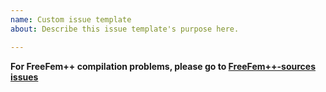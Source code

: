 ```yaml
---
name: Custom issue template
about: Describe this issue template's purpose here.

---
```


**For FreeFem++ compilation problems, please go to [FreeFem++-sources issues](https://github.com/FreeFem/FreeFem-sources/issues)**
